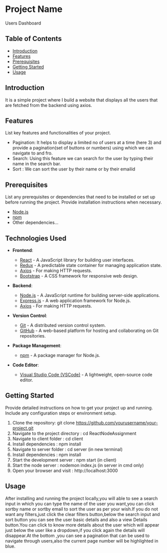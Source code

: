 # Project Name

Users Dashboard

## Table of Contents

- [Introduction](#introduction)
- [Features](#features)
- [Prerequisites](#prerequisites)
- [Getting Started](#getting-started)
- [Usage](#usage)


## Introduction

It is a simple project where I build a website that displays all the users that are fetched from the backend using axios.

## Features

List key features and functionalities of your project.

- Pagination: It helps to display a limited no of users at a time (here 3) and provide a pagination(set of buttons or numbers) using which we can navigate to and fro.
- Search: Using this feature we can search for the user  by typing their name in the search bar.
- Sort : We can sort the user by their name or by their emailid

## Prerequisites

List any prerequisites or dependencies that need to be installed or set up before running the project. Provide installation instructions when necessary.

- [Node.js](https://nodejs.org/) 
- [npm](https://www.npmjs.com/) 
- Other dependencies...

## Technologies Used

- **Frontend**:
  - [React](https://reactjs.org/) - A JavaScript library for building user interfaces.
  - [Redux](https://redux.js.org/) - A predictable state container for managing application state.
  - [Axios](https://axios-http.com/) - For making HTTP requests.
  - [Bootstrap](https://getbootstrap.com/) - A CSS framework for responsive web design.

- **Backend**:
  - [Node.js](https://nodejs.org/) - A JavaScript runtime for building server-side applications.
  - [Express.js](https://expressjs.com/) - A web application framework for Node.js.
  - [Axios](https://axios-http.com/) - For making HTTP requests.



- **Version Control**:
  - [Git](https://git-scm.com/) - A distributed version control system.
  - [GitHub](https://github.com/) - A web-based platform for hosting and collaborating on Git repositories.

- **Package Management**:
  - [npm](https://www.npmjs.com/) - A package manager for Node.js.

- **Code Editor**:
  - [Visual Studio Code (VSCode)](https://code.visualstudio.com/) - A lightweight, open-source code editor.



## Getting Started

Provide detailed instructions on how to get your project up and running. Include any configuration steps or environment setup.

1. Clone the repository: git clone https://github.com/yourusername/your-project.git
2. Navigate to the project directory : cd ReactNodeAssignment
3. Navigate to client folder : cd client
4. Install dependencies : npm install
5. Navigate to server folder : cd server (in new terminal)
6. Install dependencies : npm install
7. Start the development server : npm start (in client)
8. Start the node server : nodemon index.js (in server in cmd only)
9. Open your browser and visit : http://localhost:3000


## Usage
After installing and running the project locally,you will able to see a search input in which you can type the name of the user you want,you can click sortby name or sortby email  to sort the user as per your wish.If you do not want any filters,just click the clear filters button,below the search input and sort button you can see the user basic details and also a view Details button.You can click to know more details about the user which will appear just below the user like a dropdown,if you click again the details will disappear.At the bottom ,you can see a pagination that can be used to navigate through users,also the current page number will be highlighted in blue.